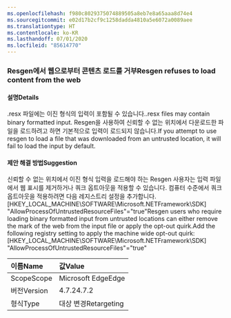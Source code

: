 ```yaml
---
ms.openlocfilehash: f980c8029375074889505a8eb7e8a65aaa8d74e4
ms.sourcegitcommit: e02d17b2cf9c1258dadda4810a5e6072a0089aee
ms.translationtype: HT
ms.contentlocale: ko-KR
ms.lasthandoff: 07/01/2020
ms.locfileid: "85614770"
---
```

### <a name="resgen-refuses-to-load-content-from-the-web"></a><span data-ttu-id="d10d2-101">Resgen에서 웹으로부터 콘텐츠 로드를 거부</span><span class="sxs-lookup"><span data-stu-id="d10d2-101">Resgen refuses to load content from the web</span></span>

#### <a name="details"></a><span data-ttu-id="d10d2-102">설명</span><span class="sxs-lookup"><span data-stu-id="d10d2-102">Details</span></span>

<span data-ttu-id="d10d2-103">.resx 파일에는 이진 형식의 입력이 포함될 수 있습니다.</span><span class="sxs-lookup"><span data-stu-id="d10d2-103">.resx files may contain binary formatted input.</span></span> <span data-ttu-id="d10d2-104">Resgen을 사용하여 신뢰할 수 없는 위치에서 다운로드한 파일을 로드하려고 하면 기본적으로 입력이 로드되지 않습니다.</span><span class="sxs-lookup"><span data-stu-id="d10d2-104">If you attempt to use resgen to load a file that was downloaded from an untrusted location, it will fail to load the input by default.</span></span>

#### <a name="suggestion"></a><span data-ttu-id="d10d2-105">제안 해결 방법</span><span class="sxs-lookup"><span data-stu-id="d10d2-105">Suggestion</span></span>

<span data-ttu-id="d10d2-106">신뢰할 수 없는 위치에서 이진 형식 입력을 로드해야 하는 Resgen 사용자는 입력 파일에서 웹 표시를 제거하거나 쿼크 옵트아웃을 적용할 수 있습니다. 컴퓨터 수준에서 쿼크 옵트아웃을 적용하려면 다음 레지스트리 설정을 추가합니다. [HKEY_LOCAL_MACHINE\SOFTWARE\Microsoft.NETFramework\SDK] &quot;AllowProcessOfUntrustedResourceFiles&quot;=&quot;true&quot;</span><span class="sxs-lookup"><span data-stu-id="d10d2-106">Resgen users who require loading binary formatted input from untrusted locations can either remove the mark of the web from the input file or apply the opt-out quirk.Add the following registry setting to apply the machine wide opt-out quirk: [HKEY_LOCAL_MACHINE\SOFTWARE\Microsoft.NETFramework\SDK] &quot;AllowProcessOfUntrustedResourceFiles&quot;=&quot;true&quot;</span></span>

| <span data-ttu-id="d10d2-107">이름</span><span class="sxs-lookup"><span data-stu-id="d10d2-107">Name</span></span>    | <span data-ttu-id="d10d2-108">값</span><span class="sxs-lookup"><span data-stu-id="d10d2-108">Value</span></span>       |
|:--------|:------------|
| <span data-ttu-id="d10d2-109">Scope</span><span class="sxs-lookup"><span data-stu-id="d10d2-109">Scope</span></span>   | <span data-ttu-id="d10d2-110">Microsoft Edge</span><span class="sxs-lookup"><span data-stu-id="d10d2-110">Edge</span></span>        |
| <span data-ttu-id="d10d2-111">버전</span><span class="sxs-lookup"><span data-stu-id="d10d2-111">Version</span></span> | <span data-ttu-id="d10d2-112">4.7.2</span><span class="sxs-lookup"><span data-stu-id="d10d2-112">4.7.2</span></span>       |
| <span data-ttu-id="d10d2-113">형식</span><span class="sxs-lookup"><span data-stu-id="d10d2-113">Type</span></span>    | <span data-ttu-id="d10d2-114">대상 변경</span><span class="sxs-lookup"><span data-stu-id="d10d2-114">Retargeting</span></span> |
